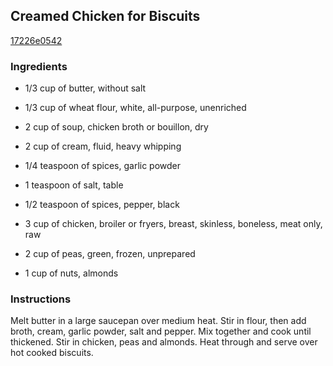 ## Creamed Chicken for Biscuits

[17226e0542](http://allrecipes.com/recipe/creamed-chicken-for-biscuits/)

### Ingredients

 - 1/3 cup of butter, without salt

 - 1/3 cup of wheat flour, white, all-purpose, unenriched

 - 2 cup of soup, chicken broth or bouillon, dry

 - 2 cup of cream, fluid, heavy whipping

 - 1/4 teaspoon of spices, garlic powder

 - 1 teaspoon of salt, table

 - 1/2 teaspoon of spices, pepper, black

 - 3 cup of chicken, broiler or fryers, breast, skinless, boneless, meat only, raw

 - 2 cup of peas, green, frozen, unprepared

 - 1 cup of nuts, almonds

### Instructions

Melt butter in a large saucepan over medium heat. Stir in flour, then add broth, cream, garlic powder, salt and pepper. Mix together and cook until thickened. Stir in chicken, peas and almonds. Heat through and serve over hot cooked biscuits.